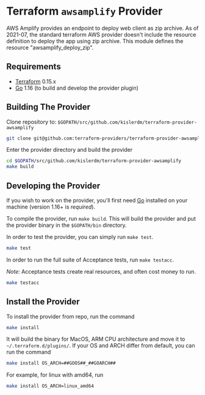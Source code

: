# Terraform `awsamplify` Provider

AWS Amplify provides an endpoint to deploy web client as zip archive. As of 2021-07, the standard terraform AWS provider doesn't include the resource definition to deploy the app using zip archive. This module defines the resource "awsamplify_deploy_zip".

## Requirements

-	[Terraform](https://www.terraform.io/downloads.html) 0.15.x
-	[Go](https://golang.org/doc/install) 1.16 (to build and develop the provider plugin)

## Building The Provider

Clone repository to: `$GOPATH/src/github.com/kislerdm/terraform-provider-awsamplify`

```bash
git clone git@github.com:terraform-providers/terraform-provider-awsamplify $GOPATH/src/github.com/kislerdm/terraform-provider-awsamplify
```

Enter the provider directory and build the provider

```bash
cd $GOPATH/src/github.com/kislerdm/terraform-provider-awsamplify
make build
```

## Developing the Provider

If you wish to work on the provider, you'll first need [Go](http://www.golang.org) installed on your machine (version 1.16+ is *required*).

To compile the provider, run `make build`. This will build the provider and put the provider binary in the `$GOPATH/bin` directory.

In order to test the provider, you can simply run `make test`.

```bash
make test
```

In order to run the full suite of Acceptance tests, run `make testacc`.

*Note:* Acceptance tests create real resources, and often cost money to run.

```bash
make testacc
```

## Install the Provider

To install the provider from repo, run the command

```bash
make install
```

It will build the binary for MacOS, ARM CPU architecture and move it to `~/.terraform.d/plugins/`. If your OS and ARCH differ from default, you can run the command

```bash
make install OS_ARCH=##GOOS##_##GOARCH##
```

For example, for linux with amd64, run

```bash
make install OS_ARCH=linux_amd64
```
